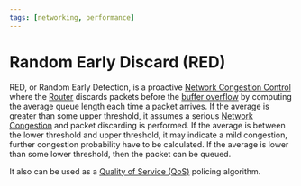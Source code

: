```yaml
---
tags: [networking, performance]
---
```


# Random Early Discard (RED)

RED, or Random Early Detection, is a proactive [Network Congestion Control](202304261436.md)
where the [Router](202207061800.md) discards packets before the [buffer overflow](202209302245.md)
by computing the average queue length each time a packet arrives. If the average
is greater than some upper threshold, it assumes a serious [Network Congestion](202209302043.md)
and packet discarding is performed. If the average is between the lower
threshold and upper threshold, it may indicate a mild congestion, further
congestion probability have to be calculated. If the average is lower than some
lower threshold, then the packet can be queued.

It also can be used as a [Quality of Service (QoS)](202209282057.md) policing
algorithm.
